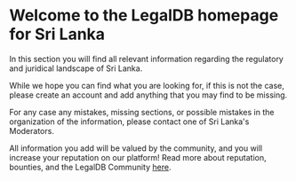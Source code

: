 <!-- TITLE: Sri Lanka -->
<!-- SUBTITLE: Welcome to the legalDB home of Sri Lanka -->

# Welcome to the LegalDB homepage for Sri Lanka

In this section you will find all relevant information regarding the regulatory and juridical landscape of Sri Lanka.

While we hope you can find what you are looking for, if this is not the case, please create an account and add anything that you may find to be missing.

For any case any mistakes, missing sections, or possible mistakes in the organization of the information, please contact one of Sri Lanka's Moderators.

All information you add will be valued by the community, and you will increase your reputation on our platform! Read more about reputation, bounties, and the LegalDB Community [here](http://legaldb.herokuapp.com/legaldb/community).
